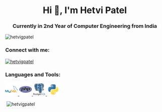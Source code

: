 <h1 align="center">Hi 👋, I'm Hetvi Patel</h1>
<h3 align="center">Currently in 2nd Year of Computer Engineering from India</h3>

<p align="left"> <img src="https://komarev.com/ghpvc/?username=hetvigpatel&label=Profile%20views&color=0e75b6&style=flat" alt="hetvigpatel" /> </p>

<h3 align="left">Connect with me:</h3>
<p align="left">
<a href="https://dev.to/hetvigpatel" target="blank"><img align="center" src="https://raw.githubusercontent.com/rahuldkjain/github-profile-readme-generator/master/src/images/icons/Social/devto.svg" alt="hetvigpatel" height="30" width="40" /></a>
</p>

<h3 align="left">Languages and Tools:</h3>
<p align="left"> <a href="https://www.mysql.com/" target="_blank" rel="noreferrer"> <img src="https://raw.githubusercontent.com/devicons/devicon/master/icons/mysql/mysql-original-wordmark.svg" alt="mysql" width="40" height="40"/> </a> <a href="https://www.php.net" target="_blank" rel="noreferrer"> <img src="https://raw.githubusercontent.com/devicons/devicon/master/icons/php/php-original.svg" alt="php" width="40" height="40"/> </a> <a href="https://www.postgresql.org" target="_blank" rel="noreferrer"> <img src="https://raw.githubusercontent.com/devicons/devicon/master/icons/postgresql/postgresql-original-wordmark.svg" alt="postgresql" width="40" height="40"/> </a> <a href="https://www.python.org" target="_blank" rel="noreferrer"> <img src="https://raw.githubusercontent.com/devicons/devicon/master/icons/python/python-original.svg" alt="python" width="40" height="40"/> </a> </p>

<p>&nbsp;<img align="center" src="https://github-readme-stats.vercel.app/api?username=hetvigpatel&show_icons=true&locale=en" alt="hetvigpatel" /></p>
